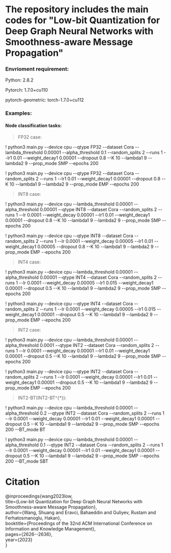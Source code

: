 # The repository includes the main codes for "Low-bit Quantization for Deep Graph Neural Networks with Smoothness-aware Message Propagation"

### Envrioment requirement:

Python: 2.8.2

Pytorch: 1.7.0+cu110

pytorch-geometric: torch-1.7.0+cu112

### Examples:

#### Node classification tasks:

> FP32 case:

! python3 main.py --device cpu --qtype FP32 --dataset Cora --lambda_threshold 0.00001 --alpha_threshold 0.1
--random_splits 2 --runs 1 --lr1 0.01 --weight_decay1 0.00001 --dropout 0.8 --K 10 --lambda1 9 --lambda2 9 --prop_mode
SMP --epochs 200

! python3 main.py --device cpu --qtype FP32 --dataset Cora --random_splits 2 --runs 1 --lr1 0.01 --weight_decay1 0.00001
--dropout 0.8 --K 10 --lambda1 9 --lambda2 9 --prop_mode EMP --epochs 200

> INT8 case:

! python3 main.py --device cpu --lambda_threshold 0.00001 --alpha_threshold 0.00001 --qtype INT8 --dataset Cora
--random_splits 2 --runs 1 --lr 0.0001 --weight_decay 0.00001 --lr1 0.01 --weight_decay1 0.00001 --dropout 0.8 --K 10
--lambda1 9 --lambda2 9 --prop_mode SMP --epochs 200

! python3 main.py --device cpu --qtype INT8 --dataset Cora --random_splits 2 --runs 1 --lr 0.0001 --weight_decay 0.00005
--lr1 0.01 --weight_decay1 0.00005 --dropout 0.8 --K 10 --lambda1 9 --lambda2 9 --prop_mode EMP --epochs 200

> INT4 case:

! python3 main.py --device cpu --lambda_threshold 0.00001 --alpha_threshold 0.00001 --qtype INT4 --dataset Cora
--random_splits 2 --runs 1 --lr 0.0001 --weight_decay 0.00005 --lr1 0.015 --weight_decay1 0.00001 --dropout 0.5 --K 10
--lambda1 9 --lambda2 9 --prop_mode SMP --epochs 200

! python3 main.py --device cpu --qtype INT4 --dataset Cora --random_splits 2 --runs 1 --lr 0.0001 --weight_decay 0.00005
--lr1 0.015 --weight_decay1 0.00001 --dropout 0.5 --K 10 --lambda1 9 --lambda2 9 --prop_mode EMP --epochs 200

> INT2 case:

! python3 main.py --device cpu --lambda_threshold 0.00001 --alpha_threshold 0.0001 --qtype INT2 --dataset Cora
--random_splits 2 --runs 1 --lr 0.0001 --weight_decay 0.00001 --lr1 0.01 --weight_decay1 0.00001 --dropout 0.5 --K 10
--lambda1 9 --lambda2 9 --prop_mode SMP --epochs 200

! python3 main.py --device cpu --qtype INT2 --dataset Cora --random_splits 2 --runs 1 --lr 0.0001 --weight_decay 0.00001
--lr1 0.01 --weight_decay1 0.00001 --dropout 0.5 --K 10 --lambda1 9 --lambda2 9 --prop_mode EMP --epochs 200


> INT2-BT(INT2-BT^{*}):

! python3 main.py --device cpu --lambda_threshold 0.00001 --alpha_threshold 0.2 --qtype INT2 --dataset Cora
--random_splits 2 --runs 1 --lr 0.0001 --weight_decay 0.00001 --lr1 0.01 --weight_decay1 0.00001 --dropout 0.5 --K 10
--lambda1 9 --lambda2 9 --prop_mode SMP --epochs 200 --BT_mode BT

! python3 main.py --device cpu --lambda_threshold 0.00001 --alpha_threshold 0.1 --qtype INT2 --dataset Cora
--random_splits 2 --runs 1 --lr 0.0001 --weight_decay 0.00001 --lr1 0.01 --weight_decay1 0.00001 --dropout 0.5 --K 10
--lambda1 9 --lambda2 9 --prop_mode SMP --epochs 200 --BT_mode SBT

# Citation

@inproceedings{wang2023low, <br>
title={Low-bit Quantization for Deep Graph Neural Networks with Smoothness-aware Message Propagation}, <br>
author={Wang, Shuang and Eravci, Bahaeddin and Guliyev, Rustam and Ferhatosmanoglu, Hakan}, <br>
booktitle={Proceedings of the 32nd ACM International Conference on Information and Knowledge Management}, <br>
pages={2626--2636}, <br>
year={2023} <br>
}
